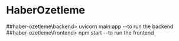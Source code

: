 ﻿# HaberOzetleme

##haber-ozetleme\backend> uvicorn main:app --to run the backend
##haber-ozetleme\frontend> npm start --to run the frontend 
